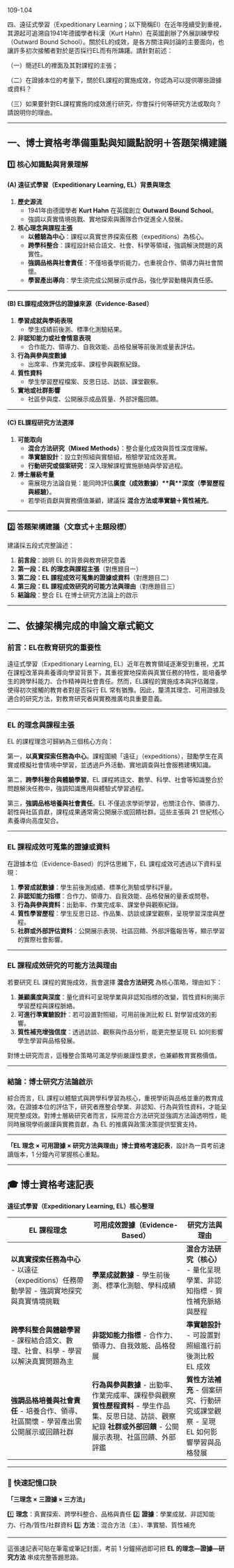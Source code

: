 109-1.04

四、遠征式學習（Expeditionary Learning；以下簡稱El）在近年陸續受到重視，其源起可追溯自1941年德國學者科漢（Kurt Hahn）在英國創辦了外展訓練學校（Outward Bound School）。關於EL的成效，是各方關注與討論的主要面向，也讓許多初次接觸者對於是否採行EL而有所躊躇。請針對前述：

（一）簡述EL的裡面及其對課程的主張；

（二）在證據本位的考量下，關於EL課程的實施成效，你認為可以提供哪些證據或資料？

（三）如果要針對EL課程實施的成效進行研究，你會採行何等研究方法或取向？請說明你的理由。

-------------------------

## **一、博士資格考準備重點與知識點說明＋答題架構建議**

### 1️⃣ 核心知識點與背景理解

#### **(A) 遠征式學習（Expeditionary Learning, EL）背景與理念**

1. **歷史源流**
   - 1941年由德國學者 **Kurt Hahn** 在英國創立 **Outward Bound School**。
   - 強調以真實情境挑戰、實地探索與團隊合作促進全人發展。
2. **核心理念與課程主張**
   - **以體驗為中心**：課程以真實世界探索任務（expeditions）為核心。
   - **跨學科整合**：課程設計結合語文、社會、科學等領域，強調解決問題的真實性。
   - **強調品格與社會責任**：不僅培養學術能力，也重視合作、領導力與社會關懷。
   - **學習產出導向**：學生須完成公開展示或作品，強化學習動機與責任感。

------

#### **(B) EL課程成效評估的證據來源（Evidence-Based）**

1. **學習成就與學術表現**
   - 學生成績前後測、標準化測驗結果。
2. **非認知能力或社會情意表現**
   - 合作能力、領導力、自我效能、品格發展等前後測或量表評估。
3. **行為與參與度數據**
   - 出席率、作業完成率、課程參與觀察紀錄。
4. **質性資料**
   - 學生學習歷程檔案、反思日誌、訪談、課堂觀察。
5. **實地或社群影響**
   - 社區參與度、公開展示成品質量、外部評鑑回饋。

------

#### **(C) EL課程研究方法選擇**

1. **可能取向**
   - **混合方法研究（Mixed Methods）**：整合量化成效與質性深度理解。
   - **準實驗設計**：設立對照組與實驗組，檢驗學習成效差異。
   - **行動研究或個案研究**：深入理解課程實施脈絡與學習過程。
2. **博士層級考量**
   - 需展現方法論自覺：能同時評估**廣度（成效數據）\**與\**深度（學習歷程與經驗）**。
   - 若學術貢獻與實務價值兼顧，建議採 **混合方法或準實驗＋質性補充**。

------

### 2️⃣ 答題架構建議（文章式＋主題段標）

建議採五段式完整論述：

1. **前言段**：說明 EL 的背景與教育研究意義
2. **第一段：EL 的理念與課程主張**（對應題目一）
3. **第二段：EL 課程成效可蒐集的證據或資料**（對應題目二）
4. **第三段：EL 課程成效研究的可能方法與理由**（對應題目三）
5. **結論段**：整合 EL 在博士研究方法論上的啟示

------

## **二、依據架構完成的申論文章式範文**

### **前言：EL在教育研究的重要性**

遠征式學習（Expeditionary Learning, EL）近年在教育領域逐漸受到重視，尤其在課程改革與素養導向學習背景下，其重視實地探索與真實任務的特性，能培養學生的跨學科能力、合作精神與社會責任。然而，EL課程的實施成本與評估難度，使得初次接觸的教育者對是否採行 EL 常有猶豫。因此，釐清其理念、可用證據及適合的研究方法，對教育研究者與實務推廣均具重要意義。

------

### **EL 的理念與課程主張**

EL 的課程理念可歸納為三個核心方向：

第一，**以真實探索任務為中心**。課程圍繞「遠征」（expeditions），鼓勵學生在真實或模擬社會情境中學習，並透過戶外活動、實地調查與社會服務建構知識。

第二，**跨學科整合與體驗學習**。EL 課程將語文、數學、科學、社會等知識整合於問題解決任務中，強調知識應用與體驗式學習過程。

第三，**強調品格培養與社會責任**。EL 不僅追求學術學習，也關注合作、領導力、韌性與社區貢獻，課程成果通常需公開展示或回饋社群。這些主張與 21 世紀核心素養導向高度契合。

------

### **EL 課程成效可蒐集的證據或資料**

在證據本位（Evidence-Based）的評估思維下，EL 課程成效可透過以下資料呈現：

1. **學習成就數據**：學生前後測成績、標準化測驗或學科評量。
2. **非認知能力指標**：合作力、領導力、自我效能、品格發展的量表或問卷。
3. **行為與參與資料**：出勤率、作業完成率、課堂參與觀察紀錄。
4. **質性學習歷程**：學生反思日誌、作品集、訪談或課堂觀察，呈現學習深度與歷程。
5. **社群或外部評估資料**：公開展示表現、社區回饋、外部評鑑報告等，顯示學習的實際社會影響。

------

### **EL 課程成效研究的可能方法與理由**

若要研究 EL 課程的實施成效，我會選擇 **混合方法研究** 為核心策略，理由如下：

1. **兼顧廣度與深度**：量化資料可呈現學業與非認知指標的改變，質性資料則揭示學習歷程與課程脈絡。
2. **可進行準實驗設計**：若可設置對照組，可用前後測比較 EL 對學習成效的影響。
3. **質性補充增強信度**：透過訪談、觀察與作品分析，能更完整呈現 EL 如何影響學生學習與品格發展。

對博士研究而言，這種整合策略可滿足學術嚴謹性要求，也兼顧教育實務價值。

------

### **結論：博士研究方法論啟示**

綜合而言，EL 課程以體驗式與跨學科學習為核心，重視學術與品格並重的教育成效。在證據本位的評估下，研究者應整合學業、非認知、行為與質性資料，才能呈現完整成效。對博士層級研究者而言，採用混合方法研究並強調方法論透明性，能同時展現學術嚴謹與實務貢獻，為 EL 的推廣與政策決策提供堅實支持。

-----------------------

 **「EL 理念 × 可用證據 × 研究方法與理由」博士資格考速記表**，設計為一頁考前速讀版本，1 分鐘內可掌握核心重點。

------

## 🎓 博士資格考速記表

**遠征式學習（Expeditionary Learning, EL）核心整理**

| **EL 課程理念**                                              | **可用成效證據（Evidence-Based）**                           | **研究方法與理由**                                           |
| ------------------------------------------------------------ | ------------------------------------------------------------ | ------------------------------------------------------------ |
| **以真實探索任務為中心** - 以遠征（expeditions）任務帶動學習 - 強調實地探究與真實情境挑戰 | **學業成就數據** - 學生前後測、標準化測驗、學科成績          | **混合方法研究（核心）** - 量化呈現學業、非認知指標 - 質性補充脈絡與歷程 |
| **跨學科整合與體驗學習** - 課程結合語文、數理、社會、科學 - 學習以解決真實問題為主 | **非認知能力指標** - 合作力、領導力、自我效能、品格發展      | **準實驗設計** - 可設置對照組進行前後測比較 EL 成效          |
| **強調品格培養與社會責任** - 培養合作、領導、社區關懷 - 學習產出需公開展示或回饋社群 | **行為與參與數據** - 出勤率、作業完成率、課程參與觀察 **質性歷程資料** - 學生作品集、反思日誌、訪談、觀察紀錄 **社群或外部回饋** - 公開展示表現、社區回饋、外部評鑑 | **質性方法補充** - 個案研究、行動研究或課堂觀察 - 呈現 EL 如何影響學習與品格發展 |

------

### 🧠 快速記憶口訣

**「三理念 × 三證據 × 三方法」**

1️⃣ **理念**：真實探索、跨學科整合、品格與責任
 2️⃣ **證據**：學業成就、非認知能力、行為/質性/社群資料
 3️⃣ **方法**：混合方法（主）、準實驗、質性補充

------

這張速記表可貼在筆電或筆記封面，考前 1 分鐘掃過即可把 **EL 的理念—證據—研究方法** 串成完整答題思路。